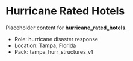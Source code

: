 # Hurricane Rated Hotels

Placeholder content for **hurricane_rated_hotels**.

- Role: hurricane disaster response
- Location: Tampa, Florida
- Pack: tampa_hurr_structures_v1

